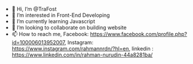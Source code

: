 - 👋 Hi, I’m @TraFost
- 👀 I’m interested in Front-End Developing
- 🌱 I’m currently learning Javascript
- 💞️ I’m looking to collaborate on building website
- 📫 How to reach me, Facebook: https://www.facebook.com/profile.php?id=100006013952007, Instagram: https://www.instagram.com/rahmannrdn/?hl=en, linkedin : https://www.linkedin.com/in/rahman-nurudin-44a8281ba/

<!---
TraFost/TraFost is a ✨ special ✨ repository because its `README.md` (this file) appears on your GitHub profile.
You can click the Preview link to take a look at your changes.
--->
